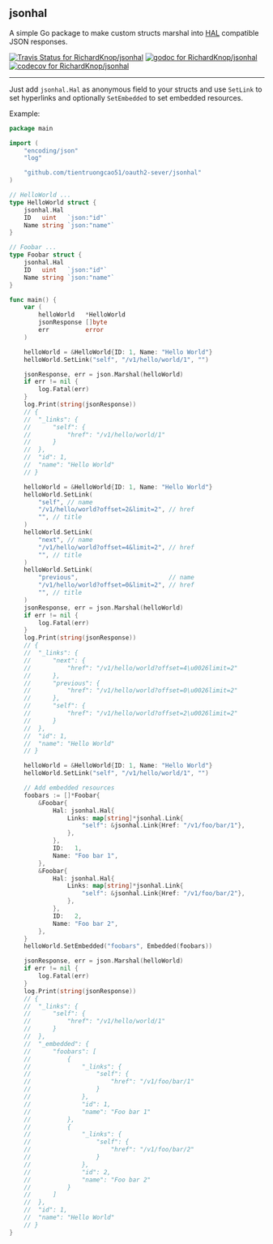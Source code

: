 ## jsonhal

A simple Go package to make custom structs marshal into [HAL](http://stateless.co/hal_specification.html) compatible JSON responses.

[![Travis Status for RichardKnop/jsonhal](https://travis-ci.org/RichardKnop/jsonhal.svg?branch=master&label=linux+build)](https://travis-ci.org/RichardKnop/jsonhal)
[![godoc for RichardKnop/jsonhal](https://godoc.org/github.com/nathany/looper?status.svg)](http://godoc.org/github.com/tientruongcao51/oauth2-sever/jsonhal)
[![codecov for RichardKnop/jsonhal](https://codecov.io/gh/RichardKnop/jsonhal/branch/master/graph/badge.svg)](https://codecov.io/gh/RichardKnop/jsonhal)

---


Just add `jsonhal.Hal` as anonymous field to your structs and use `SetLink` to set hyperlinks and optionally `SetEmbedded` to set embedded resources.

Example:

```go
package main

import (
	"encoding/json"
	"log"

	"github.com/tientruongcao51/oauth2-sever/jsonhal"
)

// HelloWorld ...
type HelloWorld struct {
	jsonhal.Hal
	ID   uint   `json:"id"`
	Name string `json:"name"`
}

// Foobar ...
type Foobar struct {
	jsonhal.Hal
	ID   uint   `json:"id"`
	Name string `json:"name"`
}

func main() {
	var (
		helloWorld   *HelloWorld
		jsonResponse []byte
		err          error
	)

	helloWorld = &HelloWorld{ID: 1, Name: "Hello World"}
	helloWorld.SetLink("self", "/v1/hello/world/1", "")

	jsonResponse, err = json.Marshal(helloWorld)
	if err != nil {
		log.Fatal(err)
	}
	log.Print(string(jsonResponse))
	// {
	// 	"_links": {
	// 		"self": {
	// 			"href": "/v1/hello/world/1"
	// 		}
	// 	},
	// 	"id": 1,
	// 	"name": "Hello World"
	// }

	helloWorld = &HelloWorld{ID: 1, Name: "Hello World"}
	helloWorld.SetLink(
		"self", // name
		"/v1/hello/world?offset=2&limit=2", // href
		"", // title
	)
	helloWorld.SetLink(
		"next", // name
		"/v1/hello/world?offset=4&limit=2", // href
		"", // title
	)
	helloWorld.SetLink(
		"previous",                         // name
		"/v1/hello/world?offset=0&limit=2", // href
		"", // title
	)
	jsonResponse, err = json.Marshal(helloWorld)
	if err != nil {
		log.Fatal(err)
	}
	log.Print(string(jsonResponse))
	// {
	// 	"_links": {
	// 		"next": {
	// 			"href": "/v1/hello/world?offset=4\u0026limit=2"
	// 		},
	// 		"previous": {
	// 			"href": "/v1/hello/world?offset=0\u0026limit=2"
	// 		},
	// 		"self": {
	// 			"href": "/v1/hello/world?offset=2\u0026limit=2"
	// 		}
	// 	},
	// 	"id": 1,
	// 	"name": "Hello World"
	// }

	helloWorld = &HelloWorld{ID: 1, Name: "Hello World"}
	helloWorld.SetLink("self", "/v1/hello/world/1", "")

	// Add embedded resources
	foobars := []*Foobar{
		&Foobar{
			Hal: jsonhal.Hal{
				Links: map[string]*jsonhal.Link{
					"self": &jsonhal.Link{Href: "/v1/foo/bar/1"},
				},
			},
			ID:   1,
			Name: "Foo bar 1",
		},
		&Foobar{
			Hal: jsonhal.Hal{
				Links: map[string]*jsonhal.Link{
					"self": &jsonhal.Link{Href: "/v1/foo/bar/2"},
				},
			},
			ID:   2,
			Name: "Foo bar 2",
		},
	}
	helloWorld.SetEmbedded("foobars", Embedded(foobars))

	jsonResponse, err = json.Marshal(helloWorld)
	if err != nil {
		log.Fatal(err)
	}
	log.Print(string(jsonResponse))
	// {
	// 	"_links": {
	// 		"self": {
	// 			"href": "/v1/hello/world/1"
	// 		}
	// 	},
	// 	"_embedded": {
	// 		"foobars": [
	// 			{
	// 				"_links": {
	// 					"self": {
	// 						"href": "/v1/foo/bar/1"
	// 					}
	// 				},
	// 				"id": 1,
	// 				"name": "Foo bar 1"
	// 			},
	// 			{
	// 				"_links": {
	// 					"self": {
	// 						"href": "/v1/foo/bar/2"
	// 					}
	// 				},
	// 				"id": 2,
	// 				"name": "Foo bar 2"
	// 			}
	// 		]
	// 	},
	// 	"id": 1,
	// 	"name": "Hello World"
	// }
}
```
